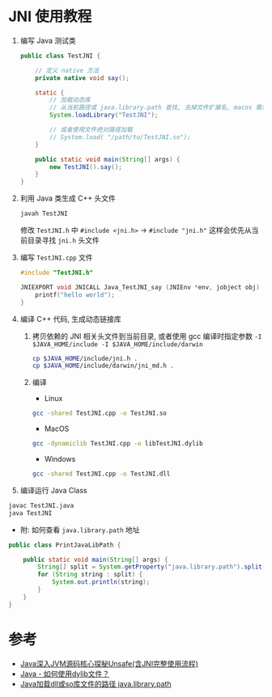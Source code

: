 JNI 使用教程
===
1. 编写 Java 测试类
    ```java
    public class TestJNI {

        // 定义 native 方法
        private native void say();

        static {
            // 加载动态库
            // 从当前路径或 java.library.path 查找, 去掉文件扩展名, macos 需要去掉 lib 前缀
            System.loadLibrary("TestJNI");

            // 或者使用文件绝对路径加载
            // System.load( "/path/to/TestJNI.so");
        }

        public static void main(String[] args) {
            new TestJNI().say();
        }
    }
    ```

2. 利用 Java 类生成 C++ 头文件
    ```bash
    javah TestJNI
    ```

    修改 `TestJNI.h` 中 `#include <jni.h>` -> `#include "jni.h"`
    这样会优先从当前目录寻找 `jni.h` 头文件

3. 编写 `TestJNI.cpp` 文件
    ```cpp
    #include "TestJNI.h"

    JNIEXPORT void JNICALL Java_TestJNI_say (JNIEnv *env, jobject obj) {
        printf("hello world");
    }
    ```

4. 编译 C++ 代码, 生成动态链接库
	1. 拷贝依赖的 JNI 相关头文件到当前目录, 或者使用 gcc 编译时指定参数 `-I $JAVA_HOME/include -I $JAVA_HOME/include/darwin`
        ```bash
        cp $JAVA_HOME/include/jni.h .
        cp $JAVA_HOME/include/darwin/jni_md.h .
        ```

	3. 编译
        * Linux
        ```bash
        gcc -shared TestJNI.cpp -o TestJNI.so
        ```

        * MacOS
        ```bash
        gcc -dynamiclib TestJNI.cpp -o libTestJNI.dylib
        ```

        * Windows
        ```bash
        gcc -shared TestJNI.cpp -o TestJNI.dll
        ```

5. 编译运行 Java Class
```bash
javac TestJNI.java
java TestJNI
```

* 附: 如何查看 `java.library.path` 地址
```java
public class PrintJavaLibPath {

    public static void main(String[] args) {
        String[] split = System.getProperty("java.library.path").split(":");
        for (String string : split) {
            System.out.println(string);
        }
    }
}
```

参考
===
* [Java深入JVM源码核心探秘Unsafe(含JNI完整使用流程)](https://blog.csdn.net/huangzhilin2015/article/details/101158137)
* [Java - 如何使用dylib文件？](https://www.coder.work/article/1417794)
* [Java加载dll或so库文件的路径 java.library.path](https://blog.csdn.net/daylight_1/article/details/70199452)

